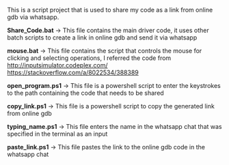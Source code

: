 This is a script project that is used to share my code as a link from online gdb
via whatsapp.

**Share_Code.bat** -> This file contains the main driver code, it uses other batch scripts
to create a link in online gdb and send it via whatsapp

**mouse.bat** -> This file contains the script that controls the mouse for clicking and selecting operations,
I referred the code from
http://inputsimulator.codeplex.com/
https://stackoverflow.com/a/8022534/388389

**open_program.ps1** -> This file is a powershell script to enter the keystrokes
to the path containing the code that needs to be shared

**copy_link.ps1** -> This file is a powershell script to copy the generated link
from online gdb

**typing_name.ps1** -> This file enters the name in the whatsapp chat that was
specified in the terminal as an input

**paste_link.ps1** -> This file pastes the link to the online gdb code in the
whatsapp chat
